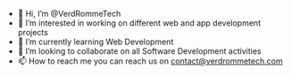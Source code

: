 - 👋 Hi, I’m @VerdRommeTech
- 👀 I’m interested in working on different web and app development projects
- 🌱 I’m currently learning Web Development
- 💞️ I’m looking to collaborate on all Software Development activities
- 📫 How to reach me you can reach us on contact@verdrommetech.com

<!---
VerdRommeTech/VerdRommeTech is a ✨ special ✨ repository because its `README.md` (this file) appears on your GitHub profile.
You can click the Preview link to take a look at your changes.
--->
